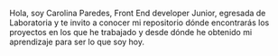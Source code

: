 Hola, soy Carolina Paredes, Front End developer Junior, egresada de Laboratoria y te invito a conocer mi repositorio dónde encontrarás los proyectos en los que he trabajado y desde dónde he obtenido mi aprendizaje para ser lo que soy hoy.
